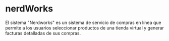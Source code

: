 # nerdWorks
El sistema "Nerdworks" es un sistema de servicio de compras en línea que permite a los usuarios seleccionar productos de una tienda virtual y generar facturas detalladas de sus compras. 
